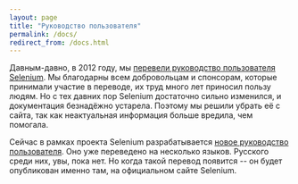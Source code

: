 ```yaml
---
layout: page
title: "Руководство пользователя"
permalink: /docs/
redirect_from: /docs.html
---
```

Давным-давно, в 2012 году, мы [перевели руководство пользователя Selenium](/news/2012-02-24-russian-docs-first-draft/). 
Мы благодарны всем добровольцам и спонсорам, которые принимали участие в переводе, их труд много лет приносил пользу людям.
Но с тех давних пор Selenium достаточно сильно изменился, и документация безнадёжно устарела.
Поэтому мы решили убрать её с сайта, так как неактуальная информация больше вредила, чем помогала.

Сейчас в рамках проекта Selenium разрабатывается [новое руководство пользователя](https://www.selenium.dev/documentation/en/).
Оно уже переведено на несколько языков. Русского среди них, увы, пока нет. Но когда такой перевод появится -- он будет опубликован именно там, на официальном сайте Selenium.

